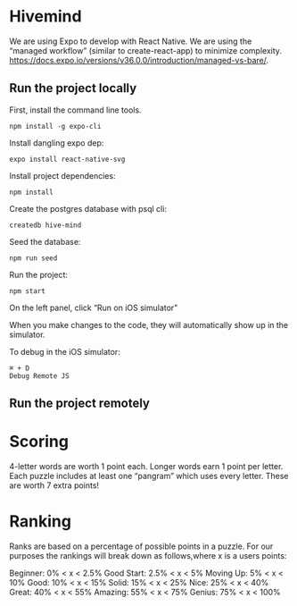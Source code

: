 # Hivemind

We are using Expo to develop with React Native. We are using the “managed workflow” (similar to create-react-app) to minimize complexity.
https://docs.expo.io/versions/v36.0.0/introduction/managed-vs-bare/.

## Run the project locally

First, install the command line tools.

```
npm install -g expo-cli
```

Install dangling expo dep:

```
expo install react-native-svg
```

Install project dependencies:

```
npm install
```

Create the postgres database with psql cli:

```
createdb hive-mind
```

Seed the database:

```
npm run seed
```

Run the project:

```
npm start
```

On the left panel, click “Run on iOS simulator”

When you make changes to the code, they will automatically show up in the simulator.

To debug in the iOS simulator:

```
⌘ + D
Debug Remote JS
```

## Run the project remotely

# Scoring

4-letter words are worth 1 point each.
Longer words earn 1 point per letter.
Each puzzle includes at least one “pangram” which uses every letter. These are worth 7 extra points!

# Ranking

Ranks are based on a percentage of possible points in a puzzle. For our purposes the rankings will break down as follows,where x is a users points:

Beginner: 0% < x < 2.5%
Good Start: 2.5% < x < 5%
Moving Up: 5% < x < 10%
Good: 10% < x < 15%
Solid: 15% < x < 25%
Nice: 25% < x < 40%
Great: 40% < x < 55%
Amazing: 55% < x < 75%
Genius: 75% < x < 100%
